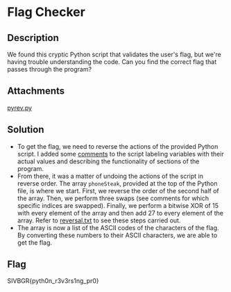 # Flag Checker

## Description

We found this cryptic Python script that validates the user's flag, but we're having trouble understanding the code. Can you find the correct flag that passes through the program?

## Attachments

[pyrev.py](https://github.com/rstacks/USCyberOpenSeasonIV-BeginnersGameRoom-writeup/blob/master/ReverseEngineering/FlagChecker/attachments/pyrev.py)

## Solution

- To get the flag, we need to reverse the actions of the provided Python script. I added some [comments](https://github.com/rstacks/USCyberOpenSeasonIV-BeginnersGameRoom-writeup/blob/master/ReverseEngineering/FlagChecker/pyrev_with_comments.py)
to the script labeling variables with their actual values and describing the functionality of sections
of the program.
- From there, it was a matter of undoing the actions of the script in reverse order.
The array <code>phoneSteak</code>, provided at the top of the Python file, is where we start. First, we reverse
the order of the second half of the array. Then, we perform three swaps (see comments for which specific
indices are swapped). Finally, we perform a bitwise XOR of 15 with every element of the array and then add 27 to every
element of the array. Refer to [reversal.txt](https://github.com/rstacks/USCyberOpenSeasonIV-BeginnersGameRoom-writeup/blob/master/ReverseEngineering/FlagChecker/reversal.txt) to see these steps carried out.
- The array is now a list of the ASCII codes of the characters of the flag. By converting these
numbers to their ASCII characters, we are able to get the flag.

## Flag

SIVBGR{pyth0n_r3v3rs1ng_pr0}
